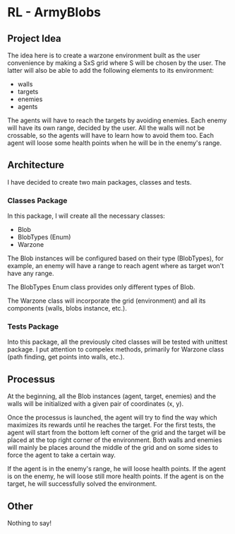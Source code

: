 # RL - ArmyBlobs

## Project Idea
The idea here is to create a warzone environment built as the user convenience by making a SxS grid where S will be chosen by the user. The latter will also be able to add the following elements to its environment:
- walls
- targets
- enemies
- agents

The agents will have to reach the targets by avoiding enemies. Each enemy will have its own range, decided by the user. All the walls will not be crossable, so the agents will have to learn how to avoid them too. Each agent will loose some health points when he will be in the enemy's range.

## Architecture
I have decided to create two main packages, classes and tests.

### Classes Package
In this package, I will create all the necessary classes:
- Blob
- BlobTypes (Enum)
- Warzone

The Blob instances will be configured based on their type (BlobTypes), for example, an enemy will have a range to reach agent where as target won't have any range.

The BlobTypes Enum class provides only different types of Blob.

The Warzone class will incorporate the grid (environment) and all its components (walls, blobs instance, etc.).

### Tests Package

Into this package, all the previously cited classes will be tested with unittest package. I put attention to compelex methods, primarily for Warzone class (path finding, get points into walls, etc.).

## Processus
At the beginning, all the Blob instances (agent, target, enemies) and the walls will be initialized with a given pair of coordinates (x, y).

Once the processus is launched, the agent will try to find the way which maximizes its rewards until he reaches the target. For the first tests, the agent will start from the bottom left corner of the grid and the target will be placed at the top right corner of the environment. Both walls and enemies will mainly be places around the middle of the grid and on some sides to force the agent to take a certain way.

If the agent is in the enemy's range, he will loose health points.
If the agent is on the enemy, he will loose still more health points.
If the agent is on the target, he will successfully solved the environment.

## Other
Nothing to say!